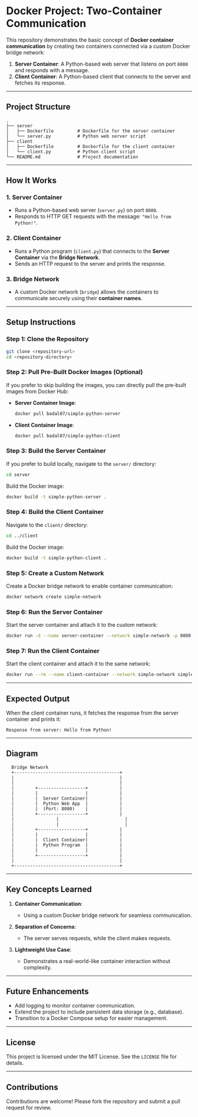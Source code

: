 # Docker Project: Two-Container Communication

This repository demonstrates the basic concept of **Docker container communication** by creating two containers connected via a custom Docker bridge network:

1. **Server Container**: A Python-based web server that listens on port `8080` and responds with a message.
2. **Client Container**: A Python-based client that connects to the server and fetches its response.

---

## **Project Structure**

```
.
├── server
│   ├── Dockerfile         # Dockerfile for the server container
│   └── server.py          # Python web server script
├── client
│   ├── Dockerfile         # Dockerfile for the client container
│   └── client.py          # Python client script
└── README.md              # Project documentation
```

---

## **How It Works**

### **1. Server Container**
- Runs a Python-based web server (`server.py`) on port `8080`.
- Responds to HTTP GET requests with the message: `"Hello from Python!"`.

### **2. Client Container**
- Runs a Python program (`client.py`) that connects to the **Server Container** via the **Bridge Network**.
- Sends an HTTP request to the server and prints the response.

### **3. Bridge Network**
- A custom Docker network (`bridge`) allows the containers to communicate securely using their **container names**.

---

## **Setup Instructions**

### **Step 1: Clone the Repository**
```bash
git clone <repository-url>
cd <repository-directory>
```

### **Step 2: Pull Pre-Built Docker Images (Optional)**
If you prefer to skip building the images, you can directly pull the pre-built images from Docker Hub:

- **Server Container Image**:
  ```bash
  docker pull badal07/simple-python-server
  ```
- **Client Container Image**:
  ```bash
  docker pull badal07/simple-python-client
  ```

### **Step 3: Build the Server Container**
If you prefer to build locally, navigate to the `server/` directory:
```bash
cd server
```
Build the Docker image:
```bash
docker build -t simple-python-server .
```

### **Step 4: Build the Client Container**
Navigate to the `client/` directory:
```bash
cd ../client
```
Build the Docker image:
```bash
docker build -t simple-python-client .
```

### **Step 5: Create a Custom Network**
Create a Docker bridge network to enable container communication:
```bash
docker network create simple-network
```

### **Step 6: Run the Server Container**
Start the server container and attach it to the custom network:
```bash
docker run -d --name server-container --network simple-network -p 8080:8080 simple-python-server
```

### **Step 7: Run the Client Container**
Start the client container and attach it to the same network:
```bash
docker run --rm --name client-container --network simple-network simple-python-client
```

---

## **Expected Output**
When the client container runs, it fetches the response from the server container and prints it:

```plaintext
Response from server: Hello from Python!
```

---

## **Diagram**

```
  Bridge Network
  +----------------------------------------+
  |                                        |
  |                                        |
  |        +------------------+            |
  |        |                  |            |
  |        |  Server Container|            |
  |        |  Python Web App  |            |
  |        |  (Port: 8080)    |            |
  |        +------------------+            |
  |                |                         |
  |                |                         |
  |        +------------------+            |
  |        |                  |            |
  |        |  Client Container|            |
  |        |  Python Program  |            |
  |        |                  |            |
  |        +------------------+            |
  |                                        |
  +----------------------------------------+
```

---

## **Key Concepts Learned**

1. **Container Communication**:
   - Using a custom Docker bridge network for seamless communication.

2. **Separation of Concerns**:
   - The server serves requests, while the client makes requests.

3. **Lightweight Use Case**:
   - Demonstrates a real-world-like container interaction without complexity.

---

## **Future Enhancements**
- Add logging to monitor container communication.
- Extend the project to include persistent data storage (e.g., database).
- Transition to a Docker Compose setup for easier management.

---

## **License**
This project is licensed under the MIT License. See the `LICENSE` file for details.

---

## **Contributions**
Contributions are welcome! Please fork the repository and submit a pull request for review.

